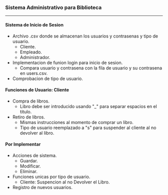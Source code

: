### Sistema Administrativo para Biblioteca
---

#### Sistema de Inicio de Sesion
- Archivo .csv donde se almacenan los usuarios y contrasenas y tipo de usuario.
    - Cliente.
    - Empleado.
    - Administrador.
- Implementacion de funion login para inicio de sesion.
    - Compara usuario y contrasena con la fila de usuario y su contrasena en users.csv.
- Comprobacion de tipo de usuario.

#### Funciones de Usuario: Cliente
- Compra de libros.
    - Libro debe ser introducido usando "_" para separar espacios en el titulo.
- Retiro de libros.
    - Mismas instrucciones al momento de comprar un libro.
    - Tipo de usuario reemplazado a "s" para suspender al cliente al no devolver al libro.

#### Por Implementar
- Acciones de sistema.
    - Guardar.
    - Modificar.
    - Eliminar.
- Funciones unicas por tipo de usuario.
    - Cliente: Suspencion al no Devolver el Libro.
- Registro de nuevos usuarios.
